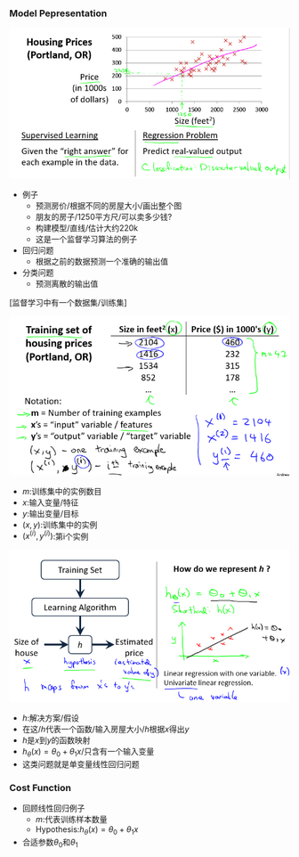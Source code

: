### Model Pepresentation

<img src="1.png"  />

- 例子
  - 预测房价/根据不同的房屋大小/画出整个图
  - 朋友的房子/1250平方尺/可以卖多少钱?
  - 构建模型/直线/估计大约220k
  - 这是一个监督学习算法的例子
- 回归问题
  - 根据之前的数据预测一个准确的输出值
- 分类问题
  - 预测离散的输出值

[监督学习中有一个数据集/训练集]

<img src="2.png"  />

- $m$:训练集中的实例数目
- $x$:输入变量/特征
- $y$:输出变量/目标
- $\left( x,y \right)$:训练集中的实例
- $\left( {x}^{(i)},{y}^{(i)}\right)$:第i个实例

![](3.png)

- $h$:解决方案/假设
- 在这/$h$代表一个函数/输入房屋大小/$h$根据$x$得出$y$
- $h$是$x$到$y$的函数映射
- $h_\theta \left(x\right)=\theta_{0}+\theta_{1}x$/只含有一个输入变量
- 这类问题就是单变量线性回归问题



### Cost Function

- 回顾线性回归例子
  - $m$:代表训练样本数量
  - Hypothesis:$h_\theta \left(x\right)=\theta_{0}+\theta_{1}x$
- 合适参数$\theta_0$和$\theta_1$
